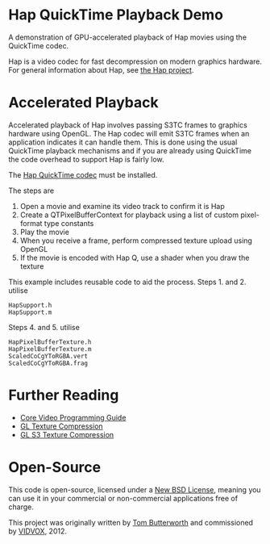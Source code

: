 Hap QuickTime Playback Demo
===========================

A demonstration of GPU-accelerated playback of Hap movies using the QuickTime codec.

Hap is a video codec for fast decompression on modern graphics hardware. For general information about Hap, see [the Hap project](http://github.com/vidvox/hap).

Accelerated Playback
====================

Accelerated playback of Hap involves passing S3TC frames to graphics hardware using OpenGL. The Hap codec will emit S3TC frames when an application indicates it can handle them. This is done using the usual QuickTime playback mechanisms and if you are already using QuickTime the code overhead to support Hap is fairly low.

The [Hap QuickTime codec](https://github.com/vidvox/hap-qt-codec) must be installed.

The steps are

1. Open a movie and examine its video track to confirm it is Hap
2. Create a QTPixelBufferContext for playback using a list of custom pixel-format type constants
3. Play the movie
4. When you receive a frame, perform compressed texture upload using OpenGL
5. If the movie is encoded with Hap Q, use a shader when you draw the texture

This example includes reusable code to aid the process. Steps 1. and 2. utilise

    HapSupport.h
    HapSupport.m

Steps 4. and 5. utilise

    HapPixelBufferTexture.h
    HapPixelBufferTexture.m
    ScaledCoCgYToRGBA.vert
    ScaledCoCgYToRGBA.frag

Further Reading
===============

- [Core Video Programming Guide](https://developer.apple.com/library/mac/#documentation/graphicsimaging/conceptual/CoreVideo/CVProg_Intro/CVProg_Intro.html)
- [GL Texture Compression](http://www.opengl.org/registry/specs/ARB/texture_compression.txt)
- [GL S3 Texture Compression](http://www.opengl.org/registry/specs/EXT/texture_compression_s3tc.txt)

Open-Source
===========

This code is open-source, licensed under a [New BSD License](http://github.com/vidvox/hap-quicktime-playback-demo/blob/master/LICENSE), meaning you can use it in your commercial or non-commercial applications free of charge.

This project was originally written by [Tom Butterworth](http://kriss.cx/tom) and commissioned by [VIDVOX](http://www.vidvox.net), 2012.
